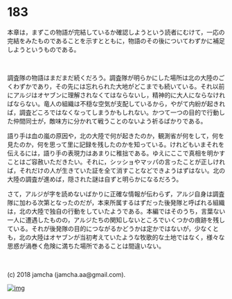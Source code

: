 # 183

本章は，まずこの物語が完結しているか確認しようという読者にむけて，一応の完結をみたものであることを示すとともに，物語のその後についてわずかに補足しようというものである。  

<br>  

調査隊の物語はまだまだ続くだろう。調査隊が明らかにした場所は北の大陸のごくわずかであり，その先には忘れられた大地がどこまでも続いている。それ以前にアルジはオヤブンに理解されなくてはならないし，精神的に大人にならなければならない。竜人の組織は不穏な空気が支配しているから，やがて内紛が起きれば，調査どころではなくなってしまうかもしれない。かつて一つの目的で行動した仲間同士が，敵味方に分かれて戦うことのないよう祈るばかりである。  

語り手は血の嵐の原因や，北の大陸で何が起きたのか，観測省が何をして，何を見たのか，何を思って里に記録を残したのかを知っている。けれどもいまそれを伝えるには，語り手の表現力はあまりに稚拙である。ゆえにここで真相を明かすことはご容赦いただきたい。それに，シッショやマッパの言ったことが正しければ，それだけの人が生きていた証を全て消すことなどできようはずはない。北の大陸の調査が進めば，隠された謎は自ずと明らかになるだろう。  

さて，アルジが字を読めないばかりに正確な情報が伝わらず，アルジ自身は調査隊に加わる次第となったのだが，本来所属するはずだった後発隊と呼ばれる組織は，北の大陸で独自の行動をしていたようである。本編ではそのうち，言葉ない一人に遭遇したものの，アルジたちの関知しないところでいくつかの痕跡を残している。それが後発隊の目的につながるかどうかは定かではないが，少なくとも，北の大陸はオヤブンが当初考えていたような牧歌的な土地ではなく，様々な思惑が渦巻く危険に満ちた場所であることは間違いない。  

<br>  
<br>  
(c) 2018 jamcha (jamcha.aa@gmail.com).  

[![img](http://i.creativecommons.org/l/by-nc-sa/4.0/88x31.png)](http://creativecommons.org/licenses/by-nc-sa/4.0/deed)
